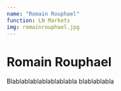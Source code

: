```yaml
---
name: "Romain Rouphael"
function: LN Markets
img: romainrouphael.jpg
---
```


# Romain Rouphael
 
Blablablablablablablabla
blablablabla

